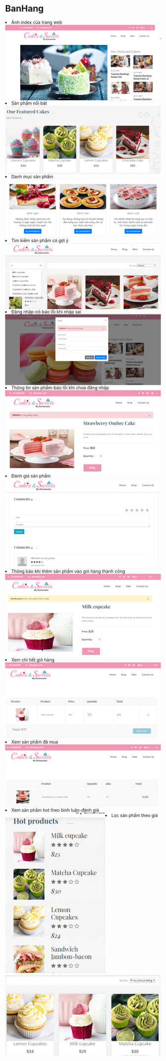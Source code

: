 # BanHang
<li>Ảnh index của trang web
<img align="left" src="img_readme\Capture1.PNG">
<li> Sản phẩm nổi bật
<img align="left" src="img_readme\Capture2.PNG">
<li>Danh mục sản phẩm
<img align="left" src="img_readme\Capture3.PNG">
<li>Tìm kiếm sản phẩm có gợi ý
<img align="left" src="img_readme\Capture4.PNG">
<li> Đăng nhập-có báo lỗi khi nhập sai
<img align="left" src="img_readme\Capture5.PNG">
<li>Thông tin sản phẩm-báo lỗi khi chưa đăng nhập
<img align="left" src="img_readme\Capture6.PNG">
<li> Đánh giá sản phẩm
<img align="left" src="img_readme\Capture7.PNG">
<li> Thông báo khi thêm sản phẩm vào giỏ hàng thành công
<img align="left" src="img_readme\Capture8.PNG">
<li> Xem chi tiết giỏ hàng
<img align="left" src="img_readme\Capture9.PNG">
<li> Xem sản phẩm đã mua
<img align="left" src="img_readme\Capture10.PNG">
<li> Xem sản phẩm hot theo bình luận-đánh giá</li>
<img align="left" src="img_readme\Capture11.PNG">
<li> Lọc sản phẩm theo giá</li>
<img align="left" src="img_readme\Capture12.PNG">



